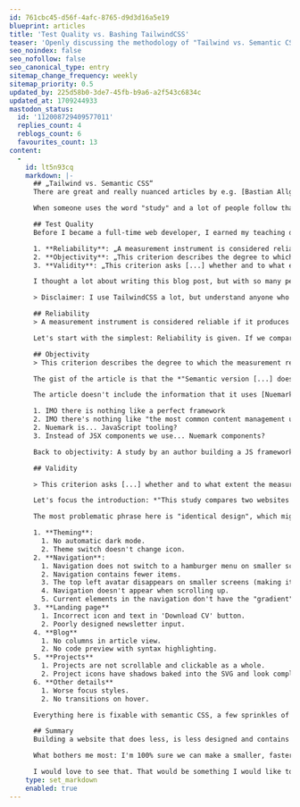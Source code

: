 ```yaml
---
id: 761cbc45-d56f-4afc-8765-d9d3d16a5e19
blueprint: articles
title: 'Test Quality vs. Bashing TailwindCSS'
teaser: 'Openly discussing the methodology of "Tailwind vs. Semantic CSS" to bring in more objectivity into the debate.'
seo_noindex: false
seo_nofollow: false
seo_canonical_type: entry
sitemap_change_frequency: weekly
sitemap_priority: 0.5
updated_by: 225d58b0-3de7-45fb-b9a6-a2f543c6834c
updated_at: 1709244933
mastodon_status:
  id: '112008729409577011'
  replies_count: 4
  reblogs_count: 6
  favourites_count: 13
content:
  -
    id: lt5n93cq
    markdown: |-
      ## „Tailwind vs. Semantic CSS“
      There are great and really nuanced articles by e.g. [Bastian Allgaier](https://bastianallgeier.com/notes/tailwind) discussing utility classes, TailwindCSS  etc. Another article is currently making the rounds: [Tailwind vs. Semantic CSS](https://nuejs.org/blog/tailwind-vs-semantic-css/), which claims to contain a *„study [that] compares two websites with identical design: the [commercial Spotlight template from developers of Tailwind](https://spotlight.tailwindui.com/)  vs the [same site with semantic CSS](https://nuejs.org/@spotlight/)“* from the article's author.

      When someone uses the word "study" and a lot of people follow that phrase, I feel really triggered to have a deeper look into it.

      ## Test Quality 
      Before I became a full-time web developer, I earned my teaching degree and a master's degree in "Media and education". My university emphasized quantitative and qualitative methodology. A lot. In my first year, I learned the three main indicators to measure the quality of quantitative tests ([translated from Uni Leipzig](https://home.uni-leipzig.de/methodenportal/guetekriterien/)):

      1. **Reliability**: „A measurement instrument is considered reliable if it produces the same results when used repeatedly under the same conditions.“
      2. **Objectivity**: „This criterion describes the degree to which the measurement results are independent of the person collecting the data.“ 
      3. **Validity**: „This criterion asks [...] whether and to what extent the measurement measures what it is supposed to measure.“

      I thought a lot about writing this blog post, but with so many people sharing the article, I really feel the urge to write down my thoughts – and measure the test quality of the "study". 

      > Disclaimer: I use TailwindCSS a lot, but understand anyone who doesn't. I have concerns about all-in utility classes and the marketing strategies of the Tailwind team. I use TailwindUI, but have never used their templates because I strongly avoid React.

      ## Reliability
      > A measurement instrument is considered reliable if it produces the same results when used repeatedly under the same conditions.

      Let's start with the simplest: Reliability is given. If we compare visits to both landing pages with exactly the same setup, the results will be the same. There will be changes due to caching, repeated page loads, switching between pages, internet connection, etc. – but overall the measurements are repeatable.

      ## Objectivity
      > This criterion describes the degree to which the measurement results are independent of the person collecting the data.

      The gist of the article is that the *"Semantic version [...] does not require JavaScript bundlers / tooling"*. Later, the article describes that *„[with] the semantic version, we can use Markdown in place of the custom JSX component because the generated HTML is semantic“*.

      The article doesn't include the information that it uses [Nuemark](https://nuejs.org/blog/introducing-nuemark/), *"a standalone library that works under Bun, Node, and Deno"*, written by the author himself. It *"comes with a set of built-in components aimed at addressing the most common content management use cases"* and is part of Nue, which the author markets as *"A perfect framework"*.

      1. IMO there is nothing like a perfect framework
      2. IMO there's nothing like "the most common content management use cases".
      2. Nuemark is... JavaScript tooling?
      3. Instead of JSX components we use... Nuemark components?

      Back to objectivity: A study by an author building a JS framework that focuses on a "semantic first" approach and has a "design system" on the roadmap feels biased to me – and leaving out information to make a point definitely reduces objectivity.

      ## Validity

      > This criterion asks [...] whether and to what extent the measurement measures what it is supposed to measure.

      Let's focus the introduction: *"This study compares two websites of identical design: the commercial Spotlight template by the developers of Tailwind vs. the same site using semantic CSS"*.

      The most problematic phrase here is "identical design", which might be the reason why the article has been shared so many times. Let me give a short list of things I found during a 10 minutes analysis that are not "identical":

      1. **Theming**:
      	1. No automatic dark mode.
      	2. Theme switch doesn't change icon.
      2. **Navigation**:
      	1. Navigation does not switch to a hamburger menu on smaller screens.
      	2. Navigation contains fewer items.
      	3. The top left avatar disappears on smaller screens (making it impossible to return to the main page).
      	4. Navigation doesn't appear when scrolling up.
      	5. Current elements in the navigation don't have the "gradient" border.
      3. **Landing page** 
      	1. Incorrect icon and text in 'Download CV' button.
      	2. Poorly designed newsletter input.
      4. **Blog**
      	1. No columns in article view.
      	2. No code preview with syntax highlighting.
      5. **Projects**
      	1. Projects are not scrollable and clickable as a whole.
      	2. Project icons have shadows baked into the SVG and look completely different.
      6. **Other details**
      	1. Worse focus styles.
      	2. No transitions on hover.

      Everything here is fixable with semantic CSS, a few sprinkles of JS - and maybe sometimes a wrapper `div`. But for now, the pages are not "identical", so the comparison doesn't measure *"what it's supposed to measure"* and is therefore invalid.

      ## Summary
      Building a website that does less, is less designed and contains glitches is of course smaller and more performant. While **reliability** of the comparison is given, this violates its **validity**. In addition skipping information (like the usage of Nuemark) reduces **objectivity**.

      What bothers me most: I'm 100% sure we can make a smaller, faster site without TailwindCSS and especially without Next.js. Maybe not *"8x smaller"*, maybe not without additional *"bundlers / tooling"*. But for that we would need more objective and valid test environments. This could be, for example, a GitHub repo that contains a lot (!) of visual regression and performance tests where the original website is the baseline.

      I would love to see that. That would be something I would like to share, discuss and learn from. But until that happens, I will at least stick to reliable, neutral facts and try to openly discuss things that could lead to misinformation. There's far too much of that already. 🙏🏻
    type: set_markdown
    enabled: true
---
```

